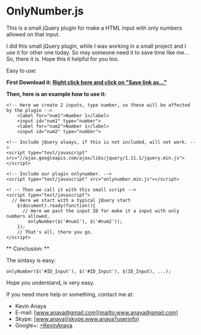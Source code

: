 OnlyNumber.js
===

This is a small jQuery plugin for make a HTML input with only numbers allowed on that input.

I did this small jQuery plugin, while I was working in a small project and I use it for other one today. So may someone need it to save time like me... So, there it is. Hope this it helpful for you too.

Easy to use:

**First Download it: [Right click here and click on "Save link as..."](//github.com/wwwanaya/OnlyNumber.js/blob/master/onlynumber.min.js)**

**Then, here is an example how to use it:**

```
<!-- Here we create 2 inputs, type number, so these will be affected by the plugin -->
	<label for="num1">Number 1</label>
	<input id="num1" type="number">
	<label for="num2">Number 1</label>
	<input id="num2" type="number">
	
<!-- Include jQuery always, if this is not included, will not work. -->
<script type="text/javascript" src="//ajax.googleapis.com/ajax/libs/jquery/1.11.1/jquery.min.js"></script>

<!-- Include our plugin onlynumber. -->
<script type="text/javascript" src="onlynumber.min.js"></script>

<! -- Then we call it with this small script -->
<script type="text/javascript">
  // Here we start with a typical jQuery start
	$(document).ready(function(){
	  // Here we past the input ID for make it a input with only numbers allowed.
		onlyNumber($('#num1'), $('#num2'));
	});
	// That's all, there you go.
</script>
```



** Conclusion: **

The sintaxy is easy:
```
onlyNumber($('#ID_Input'), $('#ID_Input'), $(ID_Input), ...);
```
Hope you understand, is very easy.

If you need more help or something, contact me at: 

* Kevin Anaya
* E-mail: [www.anaya@gmail.com](mailto:www.anaya@gmail.com)
* Skype: [www.anaya](skype:www.anaya?userinfo)
* Google+: [+KevinAnaya](https://plus.google.com/+KevinAnaya/)

